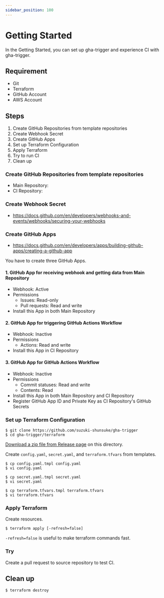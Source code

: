 ```yaml
---
sidebar_position: 100
---
```


# Getting Started

In the Getting Started, you can set up gha-trigger and experience CI with gha-trigger.

## Requirement

- Git
- Terraform
- GitHub Account
- AWS Account

## Steps

1. Create GitHub Repositories from template repositories
1. Create Webhook Secret
1. Create GitHub Apps
1. Set up Terraform Configuration
1. Apply Terraform
1. Try to run CI
1. Clean up

### Create GitHub Repositories from template repositories

- Main Repository:
- CI Repository:

### Create Webhook Secret

- https://docs.github.com/en/developers/webhooks-and-events/webhooks/securing-your-webhooks

### Create GitHub Apps

- https://docs.github.com/en/developers/apps/building-github-apps/creating-a-github-app

You have to create three GitHub Apps.

#### 1. GitHub App for receiving webhook and getting data from Main Repository

- Webhook: Active
- Permissions
  - Issues: Read-only
  - Pull requests: Read and write
- Install this App in both Main Repository

#### 2. GitHub App for triggering GitHub Actions Workflow

- Webhook: Inactive
- Permissions
  - Actions: Read and write
- Install this App in CI Repository

#### 3. GitHub App for GitHub Actions Workflow

- Webhook: Inactive
- Permissions
  - Commit statuses: Read and write
  - Contents: Read
- Install this App in both Main Repository and CI Repository
- Register GitHub App ID and Private Key as CI Repository's GitHub Secrets

### Set up Terraform Configuration

```console
$ git clone https://github.com/suzuki-shunsuke/gha-trigger
$ cd gha-trigger/terraform
```

[Download a zip file from Release page](https://github.com/suzuki-shunsuke/gha-trigger/releases) on this directory.

Create `config.yaml`, `secret.yaml`, and `terraform.tfvars` from templates.

```console
$ cp config.yaml.tmpl config.yaml
$ vi config.yaml

$ cp secret.yaml.tmpl secret.yaml
$ vi secret.yaml

$ cp terraform.tfvars.tmpl terraform.tfvars
$ vi terraform.tfvars
```

### Apply Terraform

Create resources.

```console
$ terraform apply [-refresh=false]
```

`-refresh=false` is useful to make terraform commands fast.

### Try

Create a pull request to source repository to test CI.

## Clean up

```
$ terraform destroy
```
